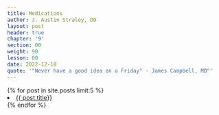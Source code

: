 ```yaml
---
title: Medications
author: J. Austin Straley, DO
layout: post
header: true
chapter: '9'
section: 00
weight: 90
lesson: 00
date: 2022-12-18
quote: '"Never have a good idea on a Friday" - James Campbell, MD"'
---
```


<body>
{% for post in site.posts limit:5 %}
    <li>
    <a href="{{ post.url }}">
        {{ post.title}}
    </a>
    </li>
{% endfor %}
</body>